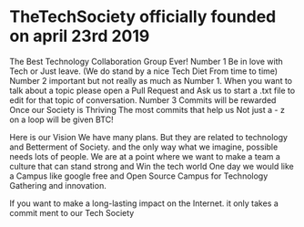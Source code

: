# TheTechSociety officially founded on april 23rd 2019 
The Best Technology Collaboration Group Ever!
Number 1 Be in love with Tech or Just leave. (We do stand by a nice Tech Diet From time to time) 
Number 2 important but not really as much as Number 1. When you want to talk about a topic please open a Pull Request and Ask us to start a .txt file to edit for that topic of conversation. 
Number 3 Commits will be rewarded Once our Society is Thriving The most commits that help us Not just a - z on a loop will be given BTC! 

Here is our Vision
We have many plans. But they are related to technology and Betterment of Society. and the only way what we imagine, possible needs lots of people.
We are at a point where we want to make a team a culture that can stand strong and Win the tech world One day we would like a Campus like google free and Open Source Campus for Technology Gathering and innovation. 

If you want to make a long-lasting impact on the Internet. it only takes a commit ment to our Tech Society 
